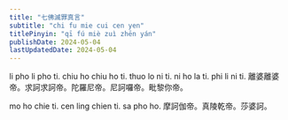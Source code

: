 ```yaml
---
title: "七佛滅罪真言"
subtitle: "chi fu mie cui cen yen"
titlePinyin: "qī fú miè zuì zhēn yán"
publishDate: 2024-05-04
lastUpdatedDate: 2024-05-04
---
```


li pho li pho ti. chiu ho chiu ho ti. thuo lo ni ti. ni ho la ti. phi li ni ti.
離婆離婆帝。求訶求訶帝。陀羅尼帝。尼訶囉帝。毗黎你帝。

mo ho chie ti. cen ling chien ti. sa pho ho.
摩訶伽帝。真陵乾帝。莎婆訶。
